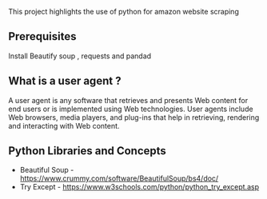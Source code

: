 This project highlights the use of python for amazon website scraping 


## **Prerequisites**
Install Beautify soup , requests and pandad

## **What is a user agent ?**
A user agent is any software that retrieves and presents Web content for end users or is implemented using Web technologies. User agents include Web browsers, media players, and plug-ins that help in retrieving, rendering and interacting with Web content.

## **Python Libraries and Concepts**
- Beautiful Soup - https://www.crummy.com/software/BeautifulSoup/bs4/doc/
- Try Except - https://www.w3schools.com/python/python_try_except.asp
